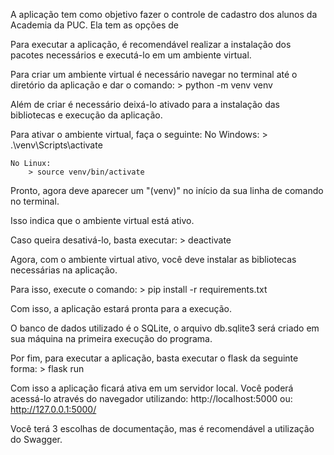 A aplicação tem como objetivo fazer o controle de cadastro dos alunos da Academia da PUC.
Ela tem as opções de 


Para executar a aplicação, é recomendável realizar a instalação dos pacotes necessários e executá-lo em um ambiente virtual.

Para criar um ambiente virtual é necessário navegar no terminal até o diretório da aplicação e dar o comando:
    > python -m venv venv

Além de criar é necessário deixá-lo ativado para a instalação das bibliotecas e execução da aplicação.

Para ativar o ambiente virtual, faça o  seguinte:
    No Windows:
        > .\venv\Scripts\activate

    No Linux:
        > source venv/bin/activate

Pronto, agora deve aparecer um "(venv)" no início da sua linha de comando no terminal. 

Isso indica que o ambiente virtual está ativo.

Caso queira desativá-lo, basta executar:
    > deactivate


Agora, com o ambiente virtual ativo, você deve instalar as bibliotecas necessárias na aplicação.

Para isso, execute o comando:
    > pip install -r requirements.txt

Com isso, a aplicação estará pronta para a execução.

O banco de dados utilizado é o SQLite, o arquivo db.sqlite3 será criado em sua máquina na primeira execução do programa.

Por fim, para executar a aplicação, basta executar o flask da seguinte forma:
    > flask run

Com isso a aplicação ficará ativa em um servidor local. Você poderá acessá-lo através do navegador utilizando:
    http://localhost:5000
ou:
    http://127.0.0.1:5000/

Você terá 3 escolhas de documentação, mas é recomendável a utilização do Swagger.
